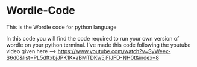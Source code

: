 # Wordle-Code
This is the Wordle code for python language

In this code you will find the code required to run your own version of wordle on your python terminal.
I've made this code following the youtube video given here --> https://www.youtube.com/watch?v=SyWeex-S6d0&list=PL5dftxbjJPK1KxaBMTDKw5jFlJFD-NH0t&index=8
